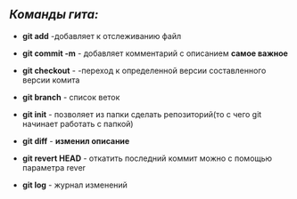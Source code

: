 ## *Команды гита:*

* **git add** -добавляет к отслеживанию файл

* **git commit -m** - добавляет комментарий с описанием  **cамое важное**

* **git checkout** - -переход к определенной версии составленного версии комита

* **git branch** - список веток

* **git init** - позволяет из папки сделать репозиторий(то с чего git начинает работать с папкой)

* **git diff** - **изменил описание**

* **git revert HEAD** - откатить последний коммит можно с помощью параметра rever

* **git log** - журнал изменений
